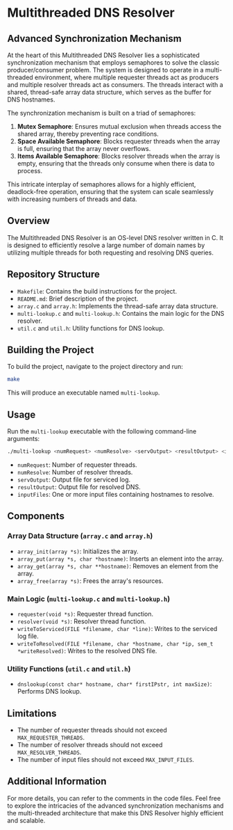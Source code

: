 # Multithreaded DNS Resolver

## Advanced Synchronization Mechanism

At the heart of this Multithreaded DNS Resolver lies a sophisticated synchronization mechanism that employs semaphores to solve the classic producer/consumer problem. The system is designed to operate in a multi-threaded environment, where multiple requester threads act as producers and multiple resolver threads act as consumers. The threads interact with a shared, thread-safe array data structure, which serves as the buffer for DNS hostnames.

The synchronization mechanism is built on a triad of semaphores:

1. **Mutex Semaphore**: Ensures mutual exclusion when threads access the shared array, thereby preventing race conditions.
2. **Space Available Semaphore**: Blocks requester threads when the array is full, ensuring that the array never overflows.
3. **Items Available Semaphore**: Blocks resolver threads when the array is empty, ensuring that the threads only consume when there is data to process.

This intricate interplay of semaphores allows for a highly efficient, deadlock-free operation, ensuring that the system can scale seamlessly with increasing numbers of threads and data.

## Overview

The Multithreaded DNS Resolver is an OS-level DNS resolver written in C. It is designed to efficiently resolve a large number of domain names by utilizing multiple threads for both requesting and resolving DNS queries.

## Repository Structure

- `Makefile`: Contains the build instructions for the project.
- `README.md`: Brief description of the project.
- `array.c` and `array.h`: Implements the thread-safe array data structure.
- `multi-lookup.c` and `multi-lookup.h`: Contains the main logic for the DNS resolver.
- `util.c` and `util.h`: Utility functions for DNS lookup.

## Building the Project

To build the project, navigate to the project directory and run:

```bash
make
```

This will produce an executable named `multi-lookup`.

## Usage

Run the `multi-lookup` executable with the following command-line arguments:

```bash
./multi-lookup <numRequest> <numResolve> <servOutput> <resultOutput> <inputFiles...>
```

- `numRequest`: Number of requester threads.
- `numResolve`: Number of resolver threads.
- `servOutput`: Output file for serviced log.
- `resultOutput`: Output file for resolved DNS.
- `inputFiles`: One or more input files containing hostnames to resolve.

## Components

### Array Data Structure (`array.c` and `array.h`)

- `array_init(array *s)`: Initializes the array.
- `array_put(array *s, char *hostname)`: Inserts an element into the array.
- `array_get(array *s, char **hostname)`: Removes an element from the array.
- `array_free(array *s)`: Frees the array's resources.

### Main Logic (`multi-lookup.c` and `multi-lookup.h`)

- `requester(void *s)`: Requester thread function.
- `resolver(void *s)`: Resolver thread function.
- `writeToServiced(FILE *filename, char *line)`: Writes to the serviced log file.
- `writeToResolved(FILE *filename, char *hostname, char *ip, sem_t *writeResolved)`: Writes to the resolved DNS file.

### Utility Functions (`util.c` and `util.h`)

- `dnslookup(const char* hostname, char* firstIPstr, int maxSize)`: Performs DNS lookup.

## Limitations

- The number of requester threads should not exceed `MAX_REQUESTER_THREADS`.
- The number of resolver threads should not exceed `MAX_RESOLVER_THREADS`.
- The number of input files should not exceed `MAX_INPUT_FILES`.

## Additional Information

For more details, you can refer to the comments in the code files. Feel free to explore the intricacies of the advanced synchronization mechanisms and the multi-threaded architecture that make this DNS Resolver highly efficient and scalable.
